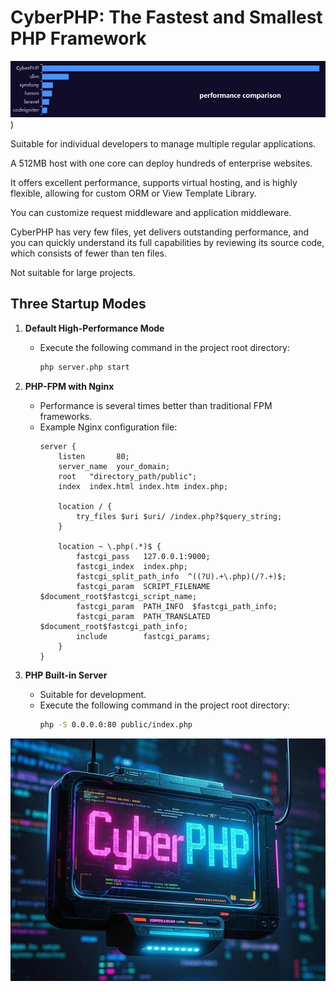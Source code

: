 # CyberPHP: The Fastest and Smallest PHP Framework
![Performance](https://github.com/eoioer/CyberPHP/blob/main/performance.jpg?raw=true))


Suitable for individual developers to manage multiple regular applications. 

A 512MB host with one core can deploy hundreds of enterprise websites.

It offers excellent performance, supports virtual hosting, and is highly flexible, allowing for custom ORM or View Template Library.

You can customize request middleware and application middleware.

CyberPHP has very few files, yet delivers outstanding performance, and you can quickly understand its full capabilities by reviewing its source code, which consists of fewer than ten files.

Not suitable for large projects.

## Three Startup Modes

1. **Default High-Performance Mode**
   - Execute the following command in the project root directory:
     ```bash
     php server.php start
     ```

2. **PHP-FPM with Nginx**
   - Performance is several times better than traditional FPM frameworks.
   - Example Nginx configuration file:
     ```nginx
     server {
         listen       80;
         server_name  your_domain;
         root   "directory_path/public";
         index  index.html index.htm index.php;

         location / {
             try_files $uri $uri/ /index.php?$query_string;
         }

         location ~ \.php(.*)$ {
             fastcgi_pass   127.0.0.1:9000;
             fastcgi_index  index.php;
             fastcgi_split_path_info  ^((?U).+\.php)(/?.+)$;
             fastcgi_param  SCRIPT_FILENAME  $document_root$fastcgi_script_name;
             fastcgi_param  PATH_INFO  $fastcgi_path_info;
             fastcgi_param  PATH_TRANSLATED  $document_root$fastcgi_path_info;
             include        fastcgi_params;
         }
     }
     ```

3. **PHP Built-in Server**
   - Suitable for development.
   - Execute the following command in the project root directory:
     ```bash
     php -S 0.0.0.0:80 public/index.php
     ```



![CyberPHP.jpg](https://github.com/eoioer/CyberPHP/blob/main/CyberPHP.jpg?raw=true)

